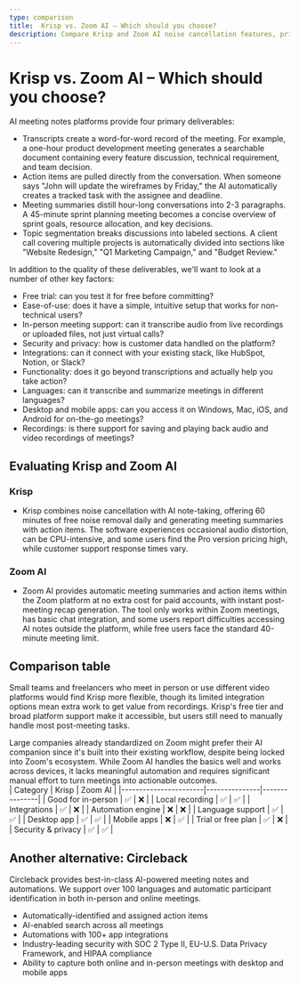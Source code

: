```yaml
---
type: comparison
title:  Krisp vs. Zoom AI – Which should you choose?
description: Compare Krisp and Zoom AI noise cancellation features, pricing, and performance. Plus, discover Circleback as an alternative solution for crystal-clear audio calls.
---
```


# Krisp vs. Zoom AI – Which should you choose?  
AI meeting notes platforms provide four primary deliverables:  
  
* Transcripts create a word-for-word record of the meeting. For example, a one-hour product development meeting generates a searchable document containing every feature discussion, technical requirement, and team decision.  
* Action items are pulled directly from the conversation. When someone says "John will update the wireframes by Friday," the AI automatically creates a tracked task with the assignee and deadline.  
* Meeting summaries distill hour-long conversations into 2-3 paragraphs. A 45-minute sprint planning meeting becomes a concise overview of sprint goals, resource allocation, and key decisions.  
* Topic segmentation breaks discussions into labeled sections. A client call covering multiple projects is automatically divided into sections like "Website Redesign," "Q1 Marketing Campaign," and "Budget Review."  
  
In addition to the quality of these deliverables, we'll want to look at a number of other key factors:  
  
* Free trial: can you test it for free before committing?  
* Ease-of-use: does it have a simple, intuitive setup that works for non-technical users?  
* In-person meeting support: can it transcribe audio from live recordings or uploaded files, not just virtual calls?  
* Security and privacy: how is customer data handled on the platform?  
* Integrations: can it connect with your existing stack, like HubSpot, Notion, or Slack?  
* Functionality: does it go beyond transcriptions and actually help you take action?  
* Languages: can it transcribe and summarize meetings in different languages?  
* Desktop and mobile apps: can you access it on Windows, Mac, iOS, and Android for on-the-go meetings?  
* Recordings: is there support for saving and playing back audio and video recordings of meetings?    
## Evaluating Krisp and Zoom AI  
### Krisp
* Krisp combines noise cancellation with AI note-taking, offering 60 minutes of free noise removal daily and generating meeting summaries with action items. The software experiences occasional audio distortion, can be CPU-intensive, and some users find the Pro version pricing high, while customer support response times vary.

### Zoom AI
* Zoom AI provides automatic meeting summaries and action items within the Zoom platform at no extra cost for paid accounts, with instant post-meeting recap generation. The tool only works within Zoom meetings, has basic chat integration, and some users report difficulties accessing AI notes outside the platform, while free users face the standard 40-minute meeting limit.  
## Comparison table    
Small teams and freelancers who meet in person or use different video platforms would find Krisp more flexible, though its limited integration options mean extra work to get value from recordings. Krisp's free tier and broad platform support make it accessible, but users still need to manually handle most post-meeting tasks.

Large companies already standardized on Zoom might prefer their AI companion since it's built into their existing workflow, despite being locked into Zoom's ecosystem. While Zoom AI handles the basics well and works across devices, it lacks meaningful automation and requires significant manual effort to turn meetings into actionable outcomes.  
| Category              | Krisp         | Zoom AI       |
|-----------------------|---------------|---------------|
| Good for in-person    | ✅            | ❌            |
| Local recording       | ✅            | ✅            |
| Integrations          | ✅            | ❌            |
| Automation engine     | ❌            | ❌            |
| Language support      | ✅            | ✅            |
| Desktop app           | ✅            | ✅            |
| Mobile apps           | ❌            | ✅            |
| Trial or free plan    | ✅            | ❌            |
| Security & privacy    | ✅            | ✅            |  
## Another alternative: Circleback  
Circleback provides best-in-class AI-powered meeting notes and automations. We support over 100 languages and automatic participant identification in both in-person and online meetings.  
  
* Automatically-identified and assigned action items  
* AI-enabled search across all meetings  
* Automations with 100+ app integrations  
* Industry-leading security with SOC 2 Type II, EU-U.S. Data Privacy Framework, and HIPAA compliance  
* Ability to capture both online and in-person meetings with desktop and mobile apps  